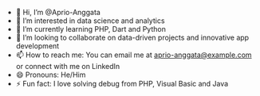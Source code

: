 - 👋 Hi, I’m @Aprio-Anggata
- 👀 I’m interested in data science and analytics
- 🌱 I’m currently learning PHP, Dart and Python
- 💞️ I’m looking to collaborate on data-driven projects and innovative app development
- 📫 How to reach me: You can email me at aprio-anggata@example.com or connect with me on LinkedIn
- 😄 Pronouns: He/Him
- ⚡ Fun fact: I love solving debug from PHP, Visual Basic and Java

<!---
Aprio-Anggata/Aprio-Anggata is a ✨ special ✨ repository because its `README.md` (this file) appears on your GitHub profile.
You can click the Preview link to take a look at your changes.
--->
